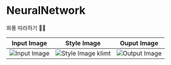 # NeuralNetwork
 화풍 따라하기 👩🎨
 
 |Input Image|Style Image|Ouput Image|
|---|---|---|
|![Input Image](https://user-images.githubusercontent.com/61814500/164159228-a531fb65-3397-4308-9336-976d0c601408.png)|![Style Image klimt](https://user-images.githubusercontent.com/61814500/164159240-8b54061e-d5fe-4de4-8dd7-8cbf947a61a3.png)|![Output Image](https://user-images.githubusercontent.com/61814500/164159233-88d63ea1-894b-4b1e-ab95-4b507b346f94.png)|


